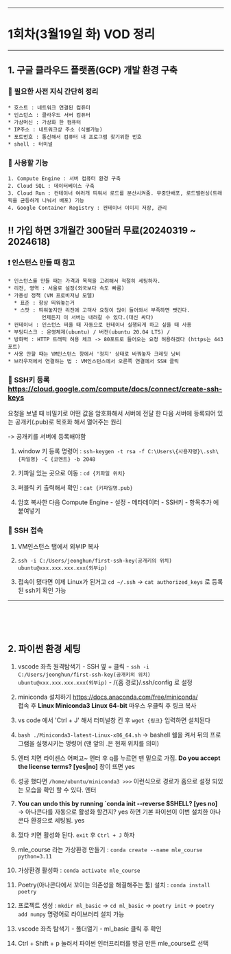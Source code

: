 -----------------------------------------------
# 1회차(3월19일 화) VOD 정리
------------------------------------------------

## 1. 구글 클라우드 플랫폼(GCP) 개발 환경 구축

  ### :page_with_curl: 필요한 사전 지식 간단히 정리  
    * 호스트 : 네트워크 연결된 컴퓨터
    * 인스턴스 : 클라우드 서버 컴퓨터
    * 가상머신 : 가상화 한 컴퓨터
    * IP주소 : 네트워크상 주소 (식별가능)
    * 포트번호 : 통신해서 컴퓨터 내 프로그램 찾기위한 번호
    * shell : 터미널

          
  ### :wrench: 사용할 기능
    1. Compute Engine : 서버 컴퓨터 환경 구축
    2. Cloud SQL : 데이터베이스 구축
    3. Cloud Run : 컨테이너 여러개 띄워서 로드를 분산시켜줌. 무중단배포, 로드밸런싱(트래픽을 균등하게 나눠서 배포) 기능
    4. Google Container Registry : 컨테이너 이미지 저장, 관리

           
 
   ## **:bangbang: 가입 하면 3개월간 300달러 무료(20240319 ~ 2024618)**
  

         
  ### :exclamation: 인스턴스 만들 때 참고
    * 인스턴스를 만들 때는 가격과 목적을 고려해서 적절히 세팅하자.
    * 리전, 영역 : 서울로 설정(외국보다 속도 빠름)
    * 가용성 정책 (VM 프로비저닝 모델)
      * 표준 : 항상 띄워놓는거
      * 스팟 : 띄워놓지만 리전에 고객사 요청이 많이 들어와서 부족하면 뺏긴다.
               언제든지 이 서버는 내려갈 수 있다.(대신 싸다)
    * 컨테이너 : 인스턴스 띄울 때 자동으로 컨테이너 실행되게 하고 싶을 때 사용
    * 부팅디스크 : 운영체제(ubuntu) / 버전(ubuntu 20.04 LTS) /   
    * 방화벽 : HTTP 트래픽 허용 체크 -> 80포트로 들어오는 요청 허용하겠다 (https는 443포트)
    * 사용 안할 때는 VM인스턴스 창에서 '정지' 상태로 바꿔놓자 크레딧 낭비
    * 브라우저에서 연결하는 법 : VM인스턴스에서 오른쪽 연결에서 SSH 클릭
    
  ### :pushpin: SSH키 등록 <https://cloud.google.com/compute/docs/connect/create-ssh-keys>
  요청을 보낼 때 비밀키로 어떤 값을 암호화해서 서버에 전달 한 다음 서버에 등록되어 있는 공개키(.pub)로 복호화 해서 열어주는 원리
    
  -> 공개키를 서버에 등록해야함
  
  1. window 키 등록 명령어 : `ssh-keygen -t rsa -f C:\Users\{사용자명}\.ssh\{파일명} -C {코멘트} -b 2048`
   
  2. 키파일 있는 곳으로 이동 : `cd {키파일 위치}`
   
  3. 퍼블릭 키 출력해서 확인 : `cat {키파일명.pub}`
   
  4. 암호 복사한 다음 Compute Engine - 설정 - 메타데이터 - SSH키 - 항목추가 에 붙여넣기


     
  ### :pushpin: SSH 접속
  1. VM인스턴스 탭에서 외부IP 복사
   
  2. `ssh -i C:/Users/jeonghun/first-ssh-key(공개키의 위치) ubuntu@xxx.xxx.xxx.xxx(외부ip)`
   
  3. 접속이 됐다면 이제 Linux가 된거고 `cd ~/.ssh` -> `cat authorized_keys` 로 등록된 ssh키 확인 가능
----------------------------------------

<br /><br /><br />

## 2. 파이썬 환경 세팅

  1. vscode 좌측 원격탐색기 - SSH 옆 + 클릭 - `ssh -i C:/Users/jeonghun/first-ssh-key(공개키의 위치) ubuntu@xxx.xxx.xxx.xxx(외부ip)` - /{홈 경로}/.ssh/config 로 설정

  2. miniconda 설치하기 <https://docs.anaconda.com/free/miniconda/>     
     접속 후 **Linux Miniconda3 Linux 64-bit** 마우스 우클릭 후 링크 복사
     
  3. vs code 에서 'Ctrl + J' 해서 터미널창 킨 후 `wget {링크}` 입력하면 설치된다
     
  4. `bash ./Miniconda3-latest-Linux-x86_64.sh`
      -> bashell 쉘을 켜서 뒤의 프로그램을 실행시키는 명령어 (맨 앞의 .은 현재 위치를 의미)
     
  5. 엔터 치면 라이센스 어쩌고~ 엔터 후 q를 누르면 맨 밑으로 가짐.
      **Do you accept the license terms? [yes|no]** 창이 뜨면 yes
     
  6. 성공 했다면 `/home/ubuntu/miniconda3 >>>` 이런식으로 경로가 홈으로 설정 되있는 모습을 확인 할 수 있다. 엔터
   
  7. **You can undo this by running `conda init --reverse $SHELL? [yes no]**     
      -> 아나콘다를 자동으로 활성화 할건지? yes 하면 기본 파이썬이 이번 설치한 아나콘다 환경으로 세팅됨. yes

  8. 껐다 키면 활성화 된다. `exit` 후 `Ctrl + J` 하자
    
  9. mle_course 라는 가상환경 만들기 :  `conda create --name mle_course python=3.11`

  10. 가상환경 활성화 : `conda activate mle_course`
     
  11. Poetry(아나콘다에서 꼬이는 의존성을 해결해주는 툴) 설치 : `conda install poetry`

  12. 프로젝트 생성 : `mkdir ml_basic` -> `cd ml_basic` -> `poetry init` -> `poetry add numpy` 명령어로 라이브러리 설치 가능

  13. vscode 좌측 탐색기 - 폴더열기 - ml_basic 클릭 후 확인

  14. Ctrl + Shift + p 눌러서 파이썬 인터프리터를 방금 만든 mle_course로 선택

